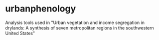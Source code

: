 urbanphenology
==============

Analysis tools used in "Urban vegetation and income segregation in drylands: A synthesis of seven metropolitan regions in the southwestern United States"
